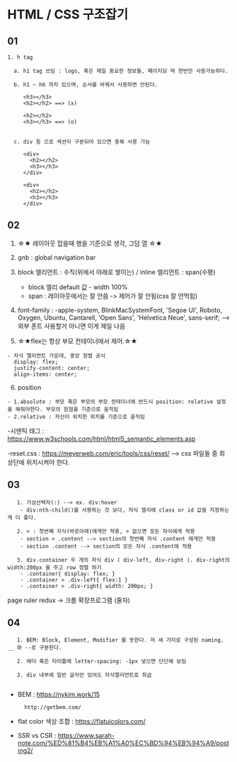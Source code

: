 # HTML / CSS 구조잡기 

## 01
    1. h tag
  
      a. h1 tag 쓰임 : logo, 혹은 제일 중요한 정보들, 페이지당 딱 한번만 사용가능하다.

      b. h1 ~ h6 까지 있으며, 순서를 바꿔서 사용하면 안된다.
 
         <h3></h3>                   
         <h2></h2> ==> (x)          

         <h2></h2>
         <h3></h3> ==> (o)


      c. div 등 으로 섹션이 구분되어 있으면 중복 사용 가능

         <div>
           <h2></h2>
           <h3></h3>
         </div>

         <div>
           <h2></h2>
           <h3></h3>
         </div>
      

## 02
  1. ☆★ 레이아웃 잡을때 행을 기준으로 생각, 그담 열 ☆★
 
  2. gnb : global navigation bar
 
  3. block 엘리먼트 : 수직(위에서 아래로 쌓이는) / inline 엘리먼트 : span(수평)
        - block 엘리 default 값 - width 100%
        - span : 레이아웃에서는 잘 안씀 -> 제어가 잘 안됨(css 잘 안먹힘)
   
  4. font-family : -apple-system, BlinkMacSystemFont, 'Segoe UI', Roboto, Oxygen, Ubuntu, Cantarell,
    'Open Sans', 'Helvetica Neue', sans-serif;    --> 외부 폰트 사용할거 아니면 이게 제일 나음
  
  5. ☆★flex는 항상 부모 컨테이너에서 제어.☆★
    
    - 자식 엘리먼트 가운데, 중앙 정렬 공식
      display: flex;
      justify-content: center;
      align-items: center;
      
  6. position 
    
    - 1.absolute : 부모 혹은 부모의 부모 컨테이너에 반드시 position: relative 설정을 해줘야한다. 부모의 원점을 기준으로 움직임
    - 2.relative : 자신이 위치한 위치를 기준으로 움직임
  
  
  
  -시멘틱 태그 : https://www.w3schools.com/html/html5_semantic_elements.asp
  
  -reset.css : https://meyerweb.com/eric/tools/css/reset/ --> css 파일들 중 최상단에 위치시켜야 한다. 
  
## 03
```
   1. 가상선택자(:) --> ex. div:hover  
    - div:nth-child()를 사용하는 것 보다, 자식 엘리에 class or id 값을 지정하는게 더 좋다.
    
   2. > : 첫번째 자식(바로아래)에게만 적용, > 없으면 모든 자식에게 적용
    - section > .content --> section의 첫번째 자식 .content 에게만 적용
    - section .content --> section의 모든 자식 .content에 적용
    
   3. div.container 두 개의 자식 div ( div-left, div-right ). div-right의 width:200px 을 주고 row 정렬 하기
    - .container{ display: flex; }
    - .container > .div-left{ flex:1 }
    - .container > .div-right{ width: 200px; }
```   

page ruler redux -> 크롬 확장프로그램 (줄자)

## 04
```
   1. BEM: Block, Element, Modifier 를 뜻한다. 저 세 가지로 구성된 naming. __ 와 --로 구분한다.
   
   2. 헤더 혹은 타이틀에 letter-spacing: -1px 넣으면 단단해 보임
   
   3. div 내부에 일반 글자만 있어도 자식엘리먼트로 취급
   
```

   - BEM : https://nykim.work/15 
   
           http://getbem.com/
           
   - flat color 색상 조합 : https://flatuicolors.com/

   - SSR vs CSR : https://www.sarah-note.com/%ED%81%B4%EB%A1%A0%EC%BD%94%EB%94%A9/posting2/
